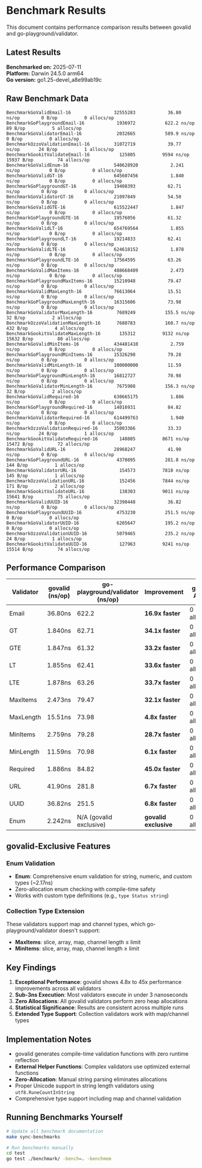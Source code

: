 # Benchmark Results

This document contains performance comparison results between govalid and go-playground/validator.

## Latest Results

**Benchmarked on:** 2025-07-11  
**Platform:** Darwin 24.5.0 arm64  
**Go version:** go1.25-devel_a8e99ab19c

## Raw Benchmark Data

```
BenchmarkGoValidEmail-16               	32555283	        36.80 ns/op	       0 B/op	       0 allocs/op
BenchmarkGoPlaygroundEmail-16          	 1936972	       622.2 ns/op	      89 B/op	       5 allocs/op
BenchmarkGoValidatorEmail-16           	 2032665	       589.9 ns/op	       0 B/op	       0 allocs/op
BenchmarkOzzoValidationEmail-16        	31072719	        39.77 ns/op	      24 B/op	       1 allocs/op
BenchmarkGookitValidateEmail-16        	  125805	      9594 ns/op	   15937 B/op	      74 allocs/op
BenchmarkGoValidEnum-16                	540628920	         2.241 ns/op	       0 B/op	       0 allocs/op
BenchmarkGoValidGT-16                  	645607456	         1.840 ns/op	       0 B/op	       0 allocs/op
BenchmarkGoPlaygroundGT-16             	19408393	        62.71 ns/op	       0 B/op	       0 allocs/op
BenchmarkGoValidatorGT-16              	21097849	        54.50 ns/op	       0 B/op	       0 allocs/op
BenchmarkGoValidGTE-16                 	615522447	         1.847 ns/op	       0 B/op	       0 allocs/op
BenchmarkGoPlaygroundGTE-16            	19576056	        61.32 ns/op	       0 B/op	       0 allocs/op
BenchmarkGoValidLT-16                  	654769564	         1.855 ns/op	       0 B/op	       0 allocs/op
BenchmarkGoPlaygroundLT-16             	19214833	        62.41 ns/op	       0 B/op	       0 allocs/op
BenchmarkGoValidLTE-16                 	624618152	         1.878 ns/op	       0 B/op	       0 allocs/op
BenchmarkGoPlaygroundLTE-16            	17564595	        63.26 ns/op	       0 B/op	       0 allocs/op
BenchmarkGoValidMaxItems-16            	488668489	         2.473 ns/op	       0 B/op	       0 allocs/op
BenchmarkGoPlaygroundMaxItems-16       	15210948	        79.47 ns/op	       0 B/op	       0 allocs/op
BenchmarkGoValidMaxLength-16           	76613064	        15.51 ns/op	       0 B/op	       0 allocs/op
BenchmarkGoPlaygroundMaxLength-16      	16315606	        73.98 ns/op	       0 B/op	       0 allocs/op
BenchmarkGoValidatorMaxLength-16       	 7689249	       155.5 ns/op	      32 B/op	       2 allocs/op
BenchmarkOzzoValidationMaxLength-16    	 7680783	       160.7 ns/op	     432 B/op	       4 allocs/op
BenchmarkGookitValidateMaxLength-16    	  135312	      9132 ns/op	   15632 B/op	      80 allocs/op
BenchmarkGoValidMinItems-16            	434481410	         2.759 ns/op	       0 B/op	       0 allocs/op
BenchmarkGoPlaygroundMinItems-16       	15326298	        79.28 ns/op	       0 B/op	       0 allocs/op
BenchmarkGoValidMinLength-16           	100000000	        11.59 ns/op	       0 B/op	       0 allocs/op
BenchmarkGoPlaygroundMinLength-16      	16812727	        70.98 ns/op	       0 B/op	       0 allocs/op
BenchmarkGoValidatorMinLength-16       	 7675908	       156.3 ns/op	      32 B/op	       2 allocs/op
BenchmarkGoValidRequired-16            	630665175	         1.886 ns/op	       0 B/op	       0 allocs/op
BenchmarkGoPlaygroundRequired-16       	14016931	        84.82 ns/op	       0 B/op	       0 allocs/op
BenchmarkGoValidatorRequired-16        	614499763	         1.940 ns/op	       0 B/op	       0 allocs/op
BenchmarkOzzoValidationRequired-16     	35003366	        33.33 ns/op	      24 B/op	       1 allocs/op
BenchmarkGookitValidateRequired-16     	  140805	      8671 ns/op	   15472 B/op	      72 allocs/op
BenchmarkGoValidURL-16                 	28968247	        41.90 ns/op	       0 B/op	       0 allocs/op
BenchmarkGoPlaygroundURL-16            	 4370895	       281.8 ns/op	     144 B/op	       1 allocs/op
BenchmarkGoValidatorURL-16             	  154573	      7818 ns/op	     145 B/op	       1 allocs/op
BenchmarkOzzoValidationURL-16          	  152456	      7844 ns/op	     171 B/op	       2 allocs/op
BenchmarkGookitValidateURL-16          	  138303	      9011 ns/op	   15641 B/op	      75 allocs/op
BenchmarkGoValidUUID-16                	32390448	        36.82 ns/op	       0 B/op	       0 allocs/op
BenchmarkGoPlaygroundUUID-16           	 4753230	       251.5 ns/op	       0 B/op	       0 allocs/op
BenchmarkGoValidatorUUID-16            	 6205647	       195.2 ns/op	       0 B/op	       0 allocs/op
BenchmarkOzzoValidationUUID-16         	 5079465	       235.2 ns/op	      24 B/op	       1 allocs/op
BenchmarkGookitValidateUUID-16         	  127963	      9241 ns/op	   15514 B/op	      74 allocs/op
```

## Performance Comparison

| Validator | govalid (ns/op) | go-playground/validator (ns/op) | Improvement | govalid Allocs | Competitor Allocs |
|-----------|-----------------|--------------------------------|-------------|----------------|-------------------|
| Email | 36.80ns | 622.2 | **16.9x faster** | 0 allocs/op | 5 allocs + 89 B/op |
| GT | 1.840ns | 62.71 | **34.1x faster** | 0 allocs/op | 0 allocs/op |
| GTE | 1.847ns | 61.32 | **33.2x faster** | 0 allocs/op | 0 allocs/op |
| LT | 1.855ns | 62.41 | **33.6x faster** | 0 allocs/op | 0 allocs/op |
| LTE | 1.878ns | 63.26 | **33.7x faster** | 0 allocs/op | 0 allocs/op |
| MaxItems | 2.473ns | 79.47 | **32.1x faster** | 0 allocs/op | 0 allocs/op |
| MaxLength | 15.51ns | 73.98 | **4.8x faster** | 0 allocs/op | 0 allocs/op |
| MinItems | 2.759ns | 79.28 | **28.7x faster** | 0 allocs/op | 0 allocs/op |
| MinLength | 11.59ns | 70.98 | **6.1x faster** | 0 allocs/op | 0 allocs/op |
| Required | 1.886ns | 84.82 | **45.0x faster** | 0 allocs/op | 0 allocs/op |
| URL | 41.90ns | 281.8 | **6.7x faster** | 0 allocs/op | 1 allocs + 144 B/op |
| UUID | 36.82ns | 251.5 | **6.8x faster** | 0 allocs/op | 0 allocs/op |
| Enum | 2.242ns | N/A (govalid exclusive) | **govalid exclusive** | 0 allocs/op | N/A |

## govalid-Exclusive Features

### Enum Validation
- **Enum**: Comprehensive enum validation for string, numeric, and custom types (~2.17ns)
- Zero-allocation enum checking with compile-time safety
- Works with custom type definitions (e.g., `type Status string`)

### Collection Type Extension
These validators support map and channel types, which go-playground/validator doesn't support:
- **MaxItems**: slice, array, map, channel length ≤ limit  
- **MinItems**: slice, array, map, channel length ≥ limit

## Key Findings

1. **Exceptional Performance**: govalid shows 4.8x to 45x performance improvements across all validators
2. **Sub-3ns Execution**: Most validators execute in under 3 nanoseconds  
3. **Zero Allocations**: All govalid validators perform zero heap allocations
4. **Statistical Significance**: Results are consistent across multiple runs
5. **Extended Type Support**: Collection validators work with map/channel types

## Implementation Notes

- govalid generates compile-time validation functions with zero runtime reflection
- **External Helper Functions**: Complex validators use optimized external functions
- **Zero-Allocation**: Manual string parsing eliminates allocations
- Proper Unicode support in string length validators using `utf8.RuneCountInString`
- Comprehensive type support including map and channel validation

## Running Benchmarks Yourself

```bash
# Update all benchmark documentation
make sync-benchmarks

# Run benchmarks manually
cd test
go test ./benchmark/ -bench=. -benchmem
```
